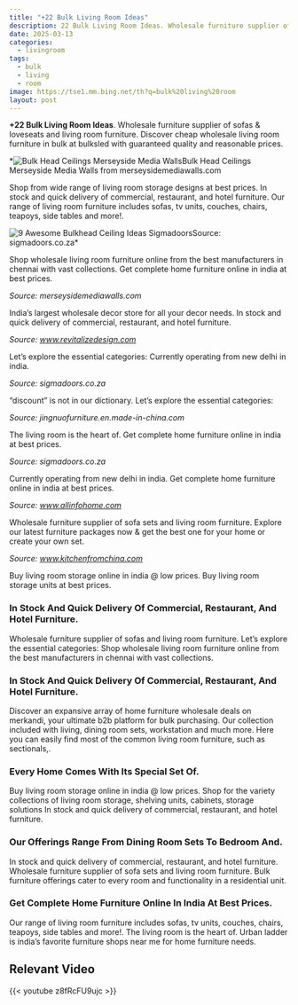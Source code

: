 ```yaml
---
title: "+22 Bulk Living Room Ideas"
description: 22 Bulk Living Room Ideas. Wholesale furniture supplier of sofas  loveseats and living room furniture. Discover cheap wholesale living room furniture in bulk at...
date: 2025-03-13
categories:
  - livingroom
tags:
  - bulk
  - living
  - room
image: https://tse1.mm.bing.net/th?q=bulk%20living%20room
layout: post
---
```


**+22 Bulk Living Room Ideas**. Wholesale furniture supplier of sofas & loveseats and living room furniture. Discover cheap wholesale living room furniture in bulk at bulksled with guaranteed quality and reasonable prices.

*![Bulk Head Ceilings Merseyside Media Walls](https://i2.wp.com/merseysidemediawalls.com/wp-content/uploads/2022/03/Ceiling-4.jpg)Bulk Head Ceilings Merseyside Media Walls from merseysidemediawalls.com

Shop from wide range of living room storage designs at best prices. In stock and quick delivery of commercial, restaurant, and hotel furniture. Our range of living room furniture includes sofas, tv units, couches, chairs, teapoys, side tables and more!.

![9 Awesome Bulkhead Ceiling Ideas Sigmadoors](https://i2.wp.com/sigmadoors.co.za/wp-content/uploads/2022/11/9-Awesome-Bulkhead-Ceiling-designs_Sigmadoors.png)Source: sigmadoors.co.za*

Shop wholesale living room furniture online from the best manufacturers in chennai with vast collections. Get complete home furniture online in india at best prices.

*Source: merseysidemediawalls.com*

India’s largest wholesale decor store for all your decor needs. In stock and quick delivery of commercial, restaurant, and hotel furniture.

*Source: www.revitalizedesign.com*

Let’s explore the essential categories: Currently operating from new delhi in india.

*Source: sigmadoors.co.za*

“discount” is not in our dictionary. Let’s explore the essential categories:

*Source: jingnuofurniture.en.made-in-china.com*

The living room is the heart of. Get complete home furniture online in india at best prices.

*Source: sigmadoors.co.za*

Currently operating from new delhi in india. Get complete home furniture online in india at best prices.

*Source: www.allinfohome.com*

Wholesale furniture supplier of sofa sets and living room furniture. Explore our latest furniture packages now & get the best one for your home or create your own set.

*Source: www.kitchenfromchina.com*

Buy living room storage online in india @ low prices. Buy living room storage units at best prices.

### In Stock And Quick Delivery Of Commercial, Restaurant, And Hotel Furniture.

Wholesale furniture supplier of sofas and living room furniture. Let’s explore the essential categories: Shop wholesale living room furniture online from the best manufacturers in chennai with vast collections.

### In Stock And Quick Delivery Of Commercial, Restaurant, And Hotel Furniture.

Discover an expansive array of home furniture wholesale deals on merkandi, your ultimate b2b platform for bulk purchasing. Our collection included with living, dining room sets, workstation and much more. Here you can easily find most of the common living room furniture, such as sectionals,.

### Every Home Comes With Its Special Set Of.

Buy living room storage online in india @ low prices. Shop for the variety collections of living room storage, shelving units, cabinets, storage solutions In stock and quick delivery of commercial, restaurant, and hotel furniture.

### Our Offerings Range From Dining Room Sets To Bedroom And.

In stock and quick delivery of commercial, restaurant, and hotel furniture. Wholesale furniture supplier of sofa sets and living room furniture. Bulk furniture offerings cater to every room and functionality in a residential unit.

### Get Complete Home Furniture Online In India At Best Prices.

Our range of living room furniture includes sofas, tv units, couches, chairs, teapoys, side tables and more!. The living room is the heart of. Urban ladder is india’s favorite furniture shops near me for home furniture needs.

## Relevant Video

{{< youtube z8fRcFU9ujc >}}

